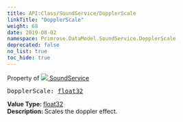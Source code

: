 ```yaml
---
title: API:Class/SoundService/DopplerScale
linkTitle: "DopplerScale"
weight: 68
date: 2019-08-02
namespace: Primrose.DataModel.SoundService.DopplerScale
deprecated: false
no_list: true
toc_hide: true
---
```

Property of <a href="/docs/api-reference/Class/SoundService"><img src="/icons/silk/soundscape.png"/>&nbsp;SoundService</a>
<pre class="method-declaration">
DopplerScale: <a class="type" href="/docs/api-reference/System/Primitives#single">float32</a></pre>
<b>Value Type: </b>
<a class="type" href="/docs/api-reference/System/Primitives#single">float32</a>
<br/>
<b>Description: </b>
Scales the doppler effect.

